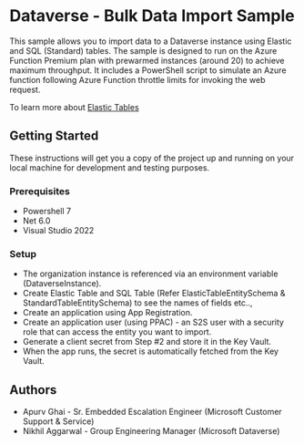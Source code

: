 ﻿---
ArtifactType: azfunc
Language: csharp, powershell, markdown
Platform: windows
Tags: dataverse performance, dataverse hyperscale, dataverse data import sample
---

# Dataverse - Bulk Data Import Sample

This sample allows you to import data to a Dataverse instance using Elastic and SQL (Standard) tables. The sample is designed to run on the Azure Function Premium plan with prewarmed instances (around 20) to achieve maximum throughput. It includes a PowerShell script to simulate an Azure function following Azure Function throttle limits for invoking the web request.

To learn more about [Elastic Tables](https://learn.microsoft.com/en-us/power-apps/maker/data-platform/create-edit-elastic-tables)


## Getting Started

These instructions will get you a copy of the project up and running on your local machine for development and testing purposes. 

### Prerequisites

- Powershell 7
- Net 6.0
- Visual Studio 2022


### Setup

- The organization instance is referenced via an environment variable (DataverseInstance).
- Create Elastic Table and SQL Table (Refer ElasticTableEntitySchema & StandardTableEntitySchema) to see the names of fields etc..,
- Create an application using App Registration.
- Create an application user (using PPAC) - an S2S user with a security role that can access the entity you want to import.
- Generate a client secret from Step #2 and store it in the Key Vault.
- When the app runs, the secret is automatically fetched from the Key Vault.

## Authors

- Apurv Ghai - Sr. Embedded Escalation Engineer (Microsoft Customer Support & Service)
- Nikhil Aggarwal - Group Engineering Manager (Microsoft Dataverse)


